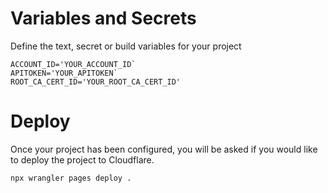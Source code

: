 # Variables and Secrets

Define the text, secret or build variables for your project

```
ACCOUNT_ID='YOUR_ACCOUNT_ID`
APITOKEN='YOUR_APITOKEN`
ROOT_CA_CERT_ID='YOUR_ROOT_CA_CERT_ID'
```

# Deploy
Once your project has been configured, you will be asked if you would like to deploy the project to Cloudflare.

```
npx wrangler pages deploy .
```